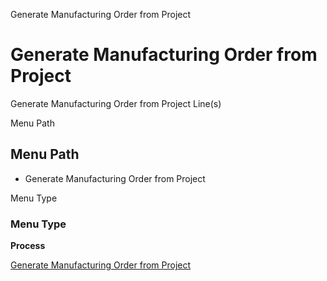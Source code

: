 
Generate Manufacturing Order from Project
# Generate Manufacturing Order from Project


Generate Manufacturing Order from Project Line(s)

Menu Path
## Menu Path



- Generate Manufacturing Order from Project

Menu Type
### Menu Type

**Process**


[Generate Manufacturing Order from Project](../../functional-guide/window/process-c_project_generatemo.md)